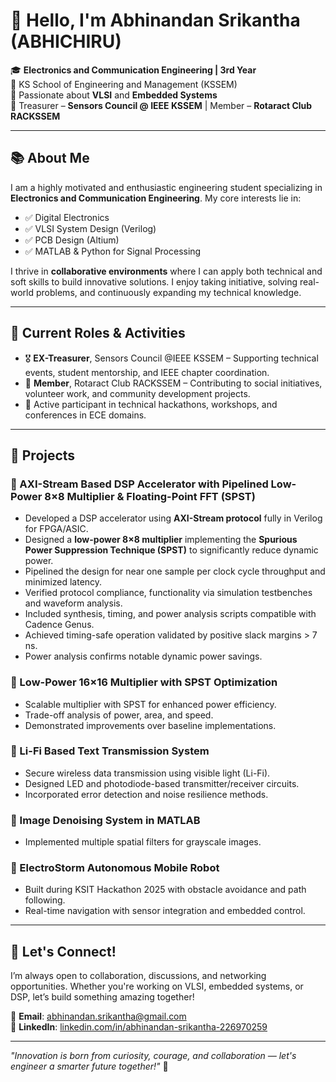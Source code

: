 # 👋 Hello, I'm Abhinandan Srikantha (ABHICHIRU)

🎓 **Electronics and Communication Engineering | 3rd Year**  
🏫 KS School of Engineering and Management (KSSEM)  
🔧 Passionate about **VLSI** and **Embedded Systems**  
👥 Treasurer – **Sensors Council @ IEEE KSSEM** | Member – **Rotaract Club RACKSSEM**

---

## 📚 About Me

I am a highly motivated and enthusiastic engineering student specializing in **Electronics and Communication Engineering**. My core interests lie in:

- ✅ Digital Electronics
- ✅ VLSI System Design (Verilog)
- ✅ PCB Design (Altium)
- ✅ MATLAB & Python for Signal Processing

I thrive in **collaborative environments** where I can apply both technical and soft skills to build innovative solutions. I enjoy taking initiative, solving real-world problems, and continuously expanding my technical knowledge.

---

## 💼 Current Roles & Activities

- 🎖 **EX-Treasurer**, Sensors Council @IEEE KSSEM – Supporting technical events, student mentorship, and IEEE chapter coordination.  
- 🤝 **Member**, Rotaract Club RACKSSEM – Contributing to social initiatives, volunteer work, and community development projects.  
- 🧠 Active participant in technical hackathons, workshops, and conferences in ECE domains.

---

## 🚀 Projects

### 🔹 AXI-Stream Based DSP Accelerator with Pipelined Low-Power 8×8 Multiplier & Floating-Point FFT (SPST)

- Developed a DSP accelerator using **AXI-Stream protocol** fully in Verilog for FPGA/ASIC.  
- Designed a **low-power 8×8 multiplier** implementing the **Spurious Power Suppression Technique (SPST)** to significantly reduce dynamic power.  
- Pipelined the design for near one sample per clock cycle throughput and minimized latency.  
- Verified protocol compliance, functionality via simulation testbenches and waveform analysis.  
- Included synthesis, timing, and power analysis scripts compatible with Cadence Genus.  
- Achieved timing-safe operation validated by positive slack margins > 7 ns.  
- Power analysis confirms notable dynamic power savings.

### 🔹 Low-Power 16×16 Multiplier with SPST Optimization

- Scalable multiplier with SPST for enhanced power efficiency.  
- Trade-off analysis of power, area, and speed.  
- Demonstrated improvements over baseline implementations.

### 🔹 Li-Fi Based Text Transmission System

- Secure wireless data transmission using visible light (Li-Fi).  
- Designed LED and photodiode-based transmitter/receiver circuits.  
- Incorporated error detection and noise resilience methods.

### 🔹 Image Denoising System in MATLAB

- Implemented multiple spatial filters for grayscale images.  

### 🔹 ElectroStorm Autonomous Mobile Robot

- Built during KSIT Hackathon 2025 with obstacle avoidance and path following.  
- Real-time navigation with sensor integration and embedded control.

---

## 🤝 Let's Connect!

I’m always open to collaboration, discussions, and networking opportunities. Whether you're working on VLSI, embedded systems, or DSP, let’s build something amazing together!

📧 **Email**: abhinandan.srikantha@gmail.com  
🔗 **LinkedIn**: [linkedin.com/in/abhinandan-srikantha-226970259](https://www.linkedin.com/in/abhinandan-srikantha-226970259)

---

*"Innovation is born from curiosity, courage, and collaboration — let's engineer a smarter future together!"* 🚀

